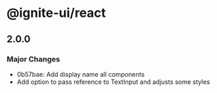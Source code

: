 # @ignite-ui/react

## 2.0.0

### Major Changes

- 0b57bae: Add display name all components
- Add option to pass reference to TextInput and adjusts some styles
